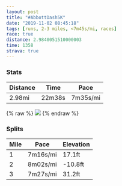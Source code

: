 ```yaml
---
layout: post
title: "#AbbottDash5K"
date: "2019-11-02 08:45:18"
tags: [runs, 2-3 miles, <7m45s/mi, races]
race: true
distance: 2.9840051510000003
time: 1358
strava: true
---
```


### Stats

| Distance | Time | Pace |
|----------|------|------|
|2.98mi|22m38s|7m35s/mi|

{% raw %}
<img src='https://maps.googleapis.com/maps/api/staticmap?maptype=roadmap&path=enc:q}uwFz`nbMAFPTl@l@Zp@fAdAH\CT]v@Kh@EFIr@O`@MCQXKFMVEVO^Oh@?GEB?AM@IAODIZOf@EDK^YtCOr@QNUFS^IDAFSVKh@IFe@JQRS^?f@FP@jAIj@MJQDWr@yAjFqAnEGJAj@UZ]Hq@vAGDHPRRJR@XQd@IFCF_@BCDEN?HGFMb@EJWXSd@PPJTEDAPUjAD~B@Bs@G{@AGCACGCEOGEYU]Mk@^GAG@OJG?IAISGES?OLG@?OEB?GSJOQICK@OXIAKGQOW]i@e@IWE??CIAFWKU?IEIIAIIe@K_@}@[UOCGIADGMKFIAGKYPEAAGSEGGMGEMCc@E_@IGE@ECKQGA?EMO?[GYE{@M_@OSWSGYWUOYG?IF[KE@kN{GGISGSOBEAA@GKQFOQ_@BQEG?KBGCKGOBMKQ?GEE@K?c@g@i@DUCE@ODOAC@Ee@e@Wa@O[a@S}@YEGc@MGGMCOKMCUQQQq@WKSEEYCOGuAOMCQIe@Ci@K{@Ew@?o@IS?]B[HWBsAp@e@NGFSJqAR_A@QGaAIcCo@YSg@u@E?CBEPYd@Il@Yz@Oz@CDBn@Hx@Nt@Rj@^p@H?DBj@p@b@ZHBtA~@^NXT\NN@`B~@V`@N`@Jp@BXG\B^OlAk@hB_@p@SVUt@KRa@j@KJCLIPi@j@kAl@SBmAA[UYMSOUe@q@k@c@o@MKGMYIKIOY[[[g@SKYk@Uq@q@eASMY_@WIm@_@w@]&key=AIzaSyC1MId7bFpkLXNAaYhBSTb8jLyiSqzbDtM&size=800x800&markers=color:yellow|label:S|40.74985,-73.96894&markers=color:green|label:F|40.77239000000006,-73.97681999999996'>
{% endraw %}

### Splits

| Mile | Pace | Elevation |
|------|------|-----------|
|1|7m16s/mi|17.1ft|
|2|8m02s/mi|-10.8ft|
|3|7m27s/mi|31.2ft|
